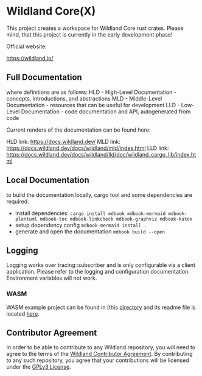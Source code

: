 # Wildland Core(X)

This project creates a workspace for Wildland Core rust crates.
Please mind, that this project is currently in the early development phase!

Official website:

<https://wildland.io/>

## Full Documentation

where definitions are as follows:
HLD - High-Level Documentation - concepts, introductions, and abstractions
MLD - Middle-Level Documentation - resources that can be useful for development
LLD - Low-Level Documentation - code documentation and API, autogenerated from code

Current renders of the documentation can be found here:

HLD link: <https://docs.wildland.dev/>
MLD link: <https://docs.wildland.dev/docs/wildland/mld/index.html>
LLD link: <https://docs.wildland.dev/docs/wildland/lld/doc/wildland_cargo_lib/index.html>

## Local Documentation

to build the documentation locally, cargo tool and some dependencies are required.

- install dependencies:
  `cargo install mdbook mdbook-mermaid mdbook-plantuml mdbook-toc mdbook-linkcheck mdbook-graphviz mdbook-katex`
- setup dependency config
  `mdbook-mermaid install .`
- generate and open the documentation
  `mdbook build --open`

## Logging

Logging works over tracing::subscriber and is only configurable via a client
application. Please refer to the logging and configuration documentation.
Environment variables will not work.

### WASM

WASM example project can be found in [this [directory](./tests/ffi/wasm/) and its readme file is located [here](./tests/ffi/wasm/README.md).

## Contributor Agreement

In order to be able to contribute to any Wildland repository, you will need to agree to the terms of the [Wildland Contributor Agreement](https://docs.wildland.io/contributor-agreement.html). By contributing to any such repository, you agree that your contributions will be licensed under the [GPLv3 License](https://gitlab.com/wildland/corex/wildland-core/-/blob/master/COPYING).
